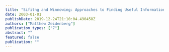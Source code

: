 ```yaml
---
title: "Sifitng and Winnowing: Approaches to Finding Useful Information on the Web"
date: 2003-01-01
publishDate: 2019-12-24T21:10:04.490458Z
authors: ["Matthew Zeidenberg"]
publication_types: ["7"]
abstract: ""
featured: false
publication: ""
---
```


